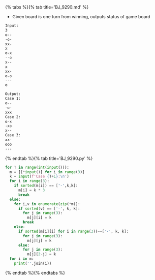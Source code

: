 {% tabs %}{% tab title='BJ_9290.md' %}

* Given board is one turn from winning, outputs status of game board

```txt
Input:
3
o--
-o-
xx-
x
o-x
--o
x--
x
xx-
o-o
---
o

Output:
Case 1:
o--
-o-
xxx
Case 2:
o-x
-xo
x--
Case 3:
xx-
ooo
---
```

{% endtab %}{% tab title='BJ_9290.py' %}

```py
for T in range(int(input())):
  m = [[*input()] for i in range(3)]
  k = input(f'Case {T+1}:\n')
  for i in range(3):
    if sorted(m[i]) == ['-',k,k]:
      m[i] = k * 3
      break
  else:
    for i,v in enumerate(zip(*m)):
      if sorted(v) == ['-', k, k]:
        for j in range(3):
          m[j][i] = k
        break
    else:
      if sorted(m[i][i] for i in range(3))==['-', k, k]:
        for j in range(3):
          m[j][j] = k
      else:
        for j in range(3):
          m[j][2-j] = k
  for i in m:
    print(''.join(i))
```

{% endtab %}{% endtabs %}
